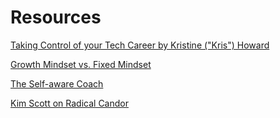 # Resources

[Taking Control of your Tech Career by Kristine ("Kris") Howard](https://www.linkedin.com/pulse/taking-control-your-tech-career-kristine-kris-howard/)

[Growth Mindset vs. Fixed Mindset](https://www.youtube.com/watch?v=M1CHPnZfFmU&feature=youtu.be)

[The Self-aware Coach](https://www.futurelearn.com/courses/self-aware-coach)

[Kim Scott on Radical Candor](https://www.youtube.com/watch?v=uWG_fnDvy4s)
